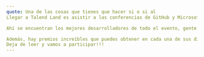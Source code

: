 ```yaml
---
quote: Una de las cosas que tienes que hacer si o si al
Llegar a Talend Land es asistir a las conferencias de GitHub y Microsoft .

Ahí se encuentran los mejores desarrolladores de todo el evento, gente con mucha creatividad y dispuestos a ayudarte para crecer en tu carrera.

Además, hay premios increíbles que puedes obtener en cada una de sus dinámicas, ¿no se que esperas?
Deja de leer y vamos a participar!!!
---
```

